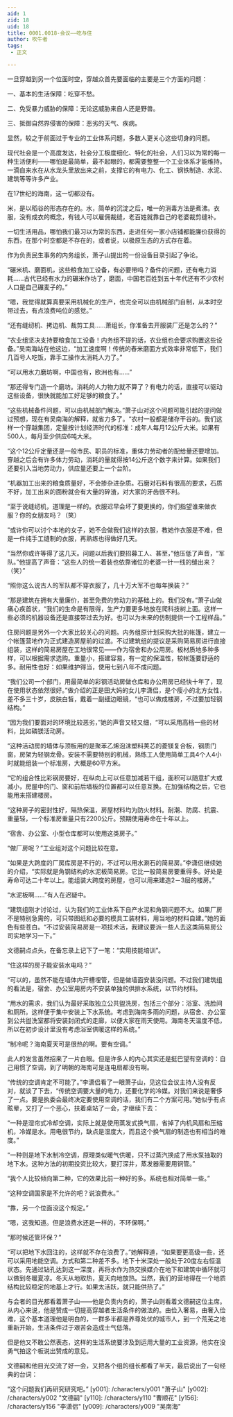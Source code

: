 ```yaml
---
aid: 1
zid: 18
uid: 18
title: 0001.0018-会议——吃与住
author: 吹牛者
tags: 
 - 正文

---
```




  一旦穿越到另一个位面时空，穿越众首先要面临的主要是三个方面的问题：

  一、基本的生活保障：吃穿不愁。

  二、免受暴力威胁的保障：无论这威胁来自人还是野兽。

  三、抵御自然界侵害的保障：恶劣的天气、疾病。

  显然，较之于前面过于专业的工业体系问题，多数人更关心这些切身的问题。

  现代社会是一个高度发达，社会分工极度细化、特化的社会，人们习以为常的每一种生活便利——哪怕是最简单，最不起眼的，都需要整整一个工业体系才能维持。一滴自来水在从水龙头里放出来之前，支撑它的有电力、化工、钢铁制造、水泥、建筑等等许多产业。

  在17世纪的海南，这一切都没有。

  米，是以稻谷的形态存在的。水，简单的沉淀之后，唯一的消毒方法是煮沸。衣服，没有成衣的概念，有钱人可以雇佣裁缝，老百姓就靠自己的老婆裁剪缝补。

  一切生活用品，哪怕我们最习以为常的东西，走进任何一家小店铺都能廉价获得的东西，在那个时空都是不存在的，或者说，以极原生态的方式存在着。

  作为负责民生事务的内务组长，萧子山提出的一份设备目录引起了争论。

  “碾米机、磨面机，这些粮食加工设备，有必要带吗？备件的问题，还有电力消耗……古代已经有水力的碾米作坊了，磨面，中国老百姓到五十年代还有不少农村人口是自己碾麦子的。”

  “嗯，我觉得就算真要采用机械化的生产，也完全可以由机械部门自制，从本时空带过去，有点浪费吨位的感觉。”

  “还有缝纫机、拷边机、裁剪工具……萧组长，你准备去开服装厂还是怎么的？”

  “农业组坚决支持要粮食加工设备！内务组不提的话，农业组也会要求购置这些设备。”吴南海站在他这边，“加工速度啊！传统的舂米磨面方式效率非常低下，我们几百号人吃饭，靠手工操作太消耗人力了。”

  “可以用水力磨坊啊，中国也有，欧洲也有……”

  “那还得专门造一个磨坊。消耗的人力物力就不算了？有电力的话，直接可以驱动这些设备，很快就能加工好足够的粮食了。”

  “这些机械备件问题，可以由机械部门解决。”萧子山对这个问题可能引起的提问做过预想，现在有吴南海的解释，就省力多了。“农村一般都是储存干谷的。我们这样一个穿越集团，定量按计划经济时代的标准：成年人每月12公斤大米。如果有500人，每月至少供应6吨大米。

  “这个12公斤定量还是一般市民、职员的标准，重体力劳动者的配给量还要增加。穿越之后会有许多体力劳动，消耗的量就得按14公斤这个数字来计算。如果我们还要引入当地劳动力，供应量还要上一个台阶。

  “机器加工出来的粮食质量好，不会掺杂进杂质。石磨对石料有很高的要求，石质不好，加工出来的面粉就会有大量的碎渣，对大家的牙齿很不利。

  “至于说缝纫机，道理是一样的。衣服迟早会坏了要更换的，你们指望谁来做衣服？你的女朋友吗？（笑）

  “或许你可以讨个本地的女子，她不会做我们这样的衣服，教她作衣服是不难，但是一件纯手工缝制的衣服，再熟练也得做好几天。

  “当然你或许等得了这几天。问题以后我们要招募工人、甚至，”他压低了声音，“军队。”他提高了声音：“这些人的统一着装也依靠诸位的老婆一针一线的缝出来？（笑）”

  “照你这么说古人的军队都不穿衣服了，几十万大军不也每年换装？”

  “那是建筑在拥有大量廉价，甚至免费的劳动力的基础上的。我们没有。”萧子山做痛心疾首状，“我们的生命是有限得，生产力要更多地放在爬科技树上面。这样一些必须的机器设备还是直接带过去为好。也可以为未来的仿制提供一个工程样品。”

  住房问题是另外一个大家比较关心的问题。内务组原计划采购大批的帐篷，建立一个帐篷营地作为正式建造房屋前的过渡。不过建筑组的提议是采购简易房进行直接组装，这样的简易房屋在工地很常见——作为宿舍和办公用房。板材质地多种多样，可以根据需求选购。重量小，搭建容易，有一定的保温性，较帐篷要舒适的多。耐用性也好：如果维护得当，使用七到八年不成问题。

  “我们公司一个部门，用最简单的彩钢活动房做仓库和办公用房已经快十年了，现在使用状态依然很好。”做介绍的正是田大妈的女儿李潇侣，是个瘦小的北方女性，差不多三十岁，皮肤白皙，戴着一副细边眼镜，“也可以做成楼房，不过要加轻钢结构。”

  “因为我们要面对的环境比较恶劣，”她的声音又轻又细，“可以采用高档一些的材料，比如磷镁活动房。

  “这种活动房的墙体与顶板用的是聚苯乙烯泡沫塑料荚芯的菱镁复合板，钢质门窗，房架为轻钢龙骨。安装不需要特别的机械，熟练工人使用简单工具4个人4小时就能组装一个标准房，大概是60平方米。

  “它的组合性比彩钢房要好，在纵向上可以任意加减若干组，面积可以随意扩大或减小，房屋中的门、窗和前后墙板的位置都可以任意互换。在加强结构之后，它也能用来搭建楼房。

  “这种房子的密封性好，隔热保温，房屋材料均为防火材料。耐潮、防腐、抗震、重量轻，一个标准房重量只有2200公斤。预期使用寿命在十年以上。

  “宿舍、办公室、小型仓库都可以使用这类房子。”

  “做厂房呢？”工业组对这个问题比较在意。

  “如果是大跨度的厂房库房是不行的，不过可以用水涮石的简易房。”李潇侣继续她的介绍，“实际就是角钢结构的水泥板简易房。它比一般简易房要重得多。好处是寿命可达二十年以上。能组装大跨度的房屋，也可以用来建造2－3层的楼房。”

  “水泥板啊……”有人在迟疑中。

  “建筑组刚才讨论过，认为我们的工业体系下自产水泥和角钢问题不大。如果厂房不是特别急需的，可只带图纸和必要的模具工装材料，用当地的材料自建。”她的面色有些苍白。“不过安装简易房是一项技术活，我建议要派一些人去这类简易房公司实地学习一下。”

  文德嗣点点头，在备忘录上记下了一笔：“实用技能培训”。

  “住这样的房子能安装水电吗？”

  “可以的，虽然不能在墙体内开槽埋管，但是做墙面安装没问题。不过我们建筑组的看法是，宿舍、办公室用房内不安装单独的供排水系统，以节约材料。

  “用水的需求，我们认为最好采取独立公共盥洗房，包括三个部分：浴室、洗脸间和厕所。这样便于集中安装上下水系统。考虑到海南多雨的问题，从宿舍、办公室到公共盥洗室都将安装封闭式的走廊，以便大家在雨天使用。海南冬天温度不低，所以在初步设计里没有考虑浴室供暖这样的系统。”

  “制冷呢？海南夏天可是很热的啊。要有空调。”

  此人的发言虽然招来了一片白眼。但是许多人的内心其实还是挺巴望有空调的：自己用惯了空调，到了明朝的海南可是连电扇都没有啊。

  “传统的空调肯定不可能了。”李潇侣看了一眼萧子山，见这位会议主持人没有反对，就谈了下去，“传统空调要大量的电力，还要化学的冷媒。对我们来说是奢侈了一点。要是执委会最终决定要使用空调的话，我们有二个方案可用。”她似乎有点眩晕，又打了一个恶心，扶着桌站了一会，才继续下去：

  “一种是湿帘式冷却空调，实际上就是使用蒸发式换气扇，省掉了内机风扇和压缩机，冷媒是水。用电很节约，缺点是湿度大，而且这个换气扇的制造也有相当的难度。”

  “一种则是地下水制冷空调，原理类似暖气供暖，只不过蒸汽换成了用水泵抽取的地下水。这种方法的初期投资比较大，要打深井，蒸发器需要用铜管。”

  “我个人比较倾向第二种，它的效果比前一种好的多。系统也相对简单一些。”

  “这种空调国家是不允许的吧？说浪费水。”

  “靠，另一个位面没这个规定。”

  “嗯，这我知道。但是浪费水还是一样的，不环保啊。”

  “那时候还管环保？”

  “可以把地下水回注的，这样就不存在浪费了。”她解释道，“如果要更高级一些，还可以采用地能空调。方式和第二种差不多。地下十米深处一般处于20度左右恒温状态。先通过钻孔达到这一深度，再将水作为热交换媒介在地下和建筑中循环就可以做到冬暖夏凉。冬天从地取热，夏天向地放热。当然，我们的营地得在一个地质结构比较稳定的地基上才行。如果太活跃，就只能供热了。”

  与会者的目光都看着萧子山——他是负责内务的，萧子山则看着文德嗣这位主席。从内心来说，他是赞成一切提高穿越者生活条件的做法的。由俭入奢易，由奢入俭难，这个基本道理他是明白的，一群多半都是养尊处优的城市人，到一个荒芜之地重新开始，生活条件过于艰苦会造成士气低落。

  但是他又不敢公然表态，这样的生活系统要涉及到运用大量的工业资源，他实在没勇气拍这个板说出赞成的意见。

  文德嗣和他目光交流了好一会，又把各个组的组长都看了半天，最后说出了一句经典的台词：

  “这个问题我们再研究研究吧。”
[y001]: /characters/y001 "萧子山"
[y002]: /characters/y002 "文德嗣"
[y110]: /characters/y110 "曹顺花"
[y156]: /characters/y156 "李潇侣"
[y009]: /characters/y009 "吴南海"


